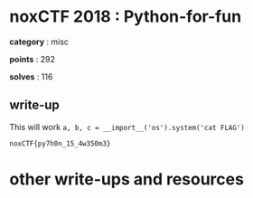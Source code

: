 # noxCTF 2018 : Python-for-fun

**category** : misc

**points** : 292

**solves** : 116

## write-up

This will work `a, b, c = __import__('os').system('cat FLAG')`

`noxCTF{py7h0n_15_4w350m3}`

# other write-ups and resources

